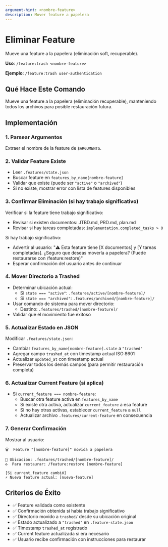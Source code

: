 ```yaml
---
argument-hint: <nombre-feature>
description: Mover feature a papelera
---
```


# Eliminar Feature

Mueve una feature a la papelera (eliminación soft, recuperable).

**Uso**: `/feature:trash <nombre-feature>`

**Ejemplo**: `/feature:trash user-authentication`

## Qué Hace Este Comando

Mueve una feature a la papelera (eliminación recuperable), manteniendo todos los archivos para posible restauración futura.

## Implementación

### 1. Parsear Argumentos
Extraer el nombre de la feature de `$ARGUMENTS`.

### 2. Validar Feature Existe
- Leer `.features/state.json`
- Buscar feature en `features_by_name[nombre-feature]`
- Validar que existe (puede ser `"active"` o `"archived"`)
- Si no existe, mostrar error con lista de features disponibles

### 3. Confirmar Eliminación (si hay trabajo significativo)
Verificar si la feature tiene trabajo significativo:
- Revisar si existen documentos: JTBD.md, PRD.md, plan.md
- Revisar si hay tareas completadas: `implementation.completed_tasks > 0`

Si hay trabajo significativo:
- Advertir al usuario: "⚠️  Esta feature tiene [X documentos] y [Y tareas completadas]. ¿Seguro que deseas moverla a papelera? (Puede restaurarse con /feature:restore)"
- Esperar confirmación del usuario antes de continuar

### 4. Mover Directorio a Trashed
- Determinar ubicación actual:
  - Si `state === "active"`: `.features/active/[nombre-feature]/`
  - Si `state === "archived"`: `.features/archived/[nombre-feature]/`
- Usar comando de sistema para mover directorio:
  - Destino: `.features/trashed/[nombre-feature]/`
- Validar que el movimiento fue exitoso

### 5. Actualizar Estado en JSON
Modificar `.features/state.json`:
- Cambiar `features_by_name[nombre-feature].state` a `"trashed"`
- Agregar campo `trashed_at` con timestamp actual ISO 8601
- Actualizar `updated_at` con timestamp actual
- Preservar todos los demás campos (para permitir restauración completa)

### 6. Actualizar Current Feature (si aplica)
- Si `current_feature === nombre-feature`:
  - Buscar otra feature activa en `features_by_name`
  - Si existe otra activa, actualizar `current_feature` a esa feature
  - Si no hay otras activas, establecer `current_feature` a `null`
  - Actualizar archivo `.features/current-feature` en consecuencia

### 7. Generar Confirmación
Mostrar al usuario:
```
🗑️  Feature "[nombre-feature]" movida a papelera

📁 Ubicación: .features/trashed/[nombre-feature]/
♻️  Para restaurar: /feature:restore [nombre-feature]

[Si current_feature cambió]
⚡ Nueva feature actual: [nueva-feature]
```

## Criterios de Éxito

- ✅ Feature validada como existente
- ✅ Confirmación obtenida si había trabajo significativo
- ✅ Directorio movido a `trashed/` desde su ubicación original
- ✅ Estado actualizado a `"trashed"` en `.feature-state.json`
- ✅ Timestamp `trashed_at` registrado
- ✅ Current feature actualizada si era necesario
- ✅ Usuario recibe confirmación con instrucciones para restaurar
